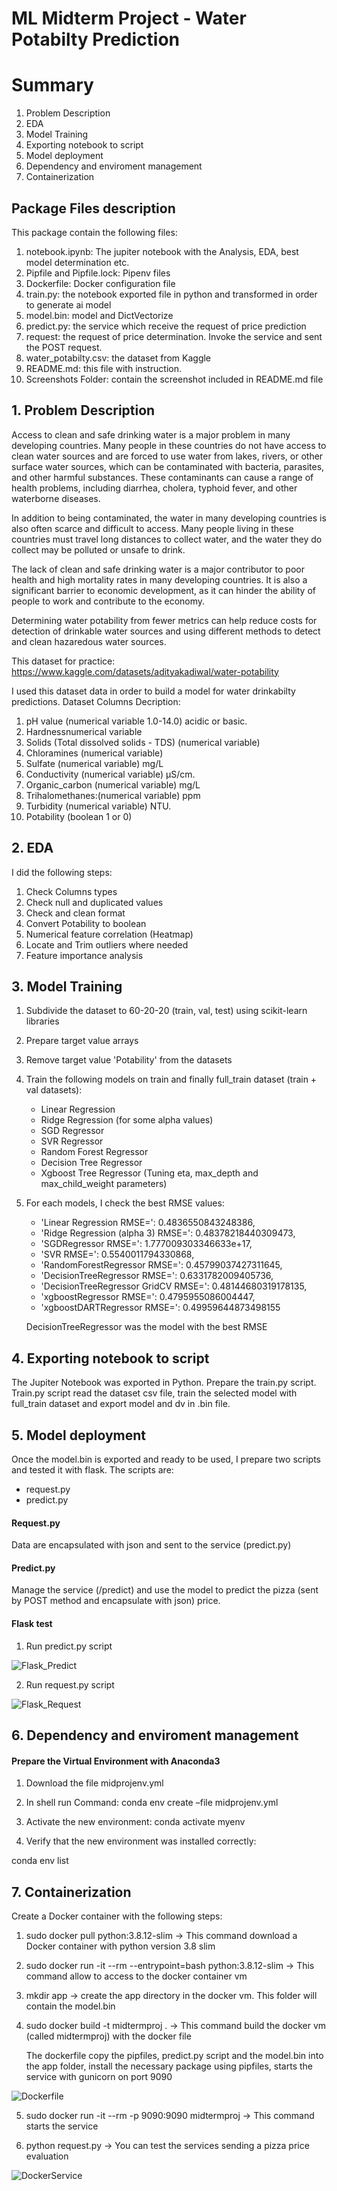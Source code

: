 # ML Midterm Project - Water Potabilty Prediction

# Summary
1. Problem Description
2. EDA
3. Model Training
4. Exporting notebook to script
5. Model deployment
6. Dependency and enviroment management
7. Containerization

## Package Files description
This package contain the following files:
1. notebook.ipynb: The jupiter notebook with the Analysis, EDA, best model determination etc.
2. Pipfile and Pipfile.lock: Pipenv files
3. Dockerfile: Docker configuration file
4. train.py: the notebook exported file in python and transformed in order to generate ai model
5. model.bin: model and DictVectorize
6. predict.py: the service which receive the request of price prediction
7. request: the request of price determination. Invoke the service and sent the POST request.
8. water_potabilty.csv: the dataset from Kaggle
9. README.md: this file with instruction.
10. Screenshots Folder: contain the screenshot included in README.md file


## 1. Problem Description

Access to clean and safe drinking water is a major problem in many developing countries. Many people in these countries do not have access to clean water sources and are forced to use water from lakes, rivers, or other surface water sources, which can be contaminated with bacteria, parasites, and other harmful substances. These contaminants can cause a range of health problems, including diarrhea, cholera, typhoid fever, and other waterborne diseases.

In addition to being contaminated, the water in many developing countries is also often scarce and difficult to access. Many people living in these countries must travel long distances to collect water, and the water they do collect may be polluted or unsafe to drink.

The lack of clean and safe drinking water is a major contributor to poor health and high mortality rates in many developing countries. It is also a significant barrier to economic development, as it can hinder the ability of people to work and contribute to the economy.

Determining water potability from fewer metrics can help reduce costs for detection of drinkable water sources and using different methods to detect and clean hazaredous
water sources.

This dataset for practice:
	https://www.kaggle.com/datasets/adityakadiwal/water-potability

I used this dataset data in order to build a model for water drinkabilty predictions.
Dataset Columns Decription:
1. pH value (numerical variable 1.0-14.0) acidic or basic.
2. Hardnessnumerical variable
3. Solids (Total dissolved solids - TDS) (numerical variable)
4. Chloramines (numerical variable)
5. Sulfate (numerical variable) mg/L
6. Conductivity (numerical variable) μS/cm.
7. Organic_carbon (numerical variable) mg/L
8. Trihalomethanes:(numerical variable) ppm
9. Turbidity (numerical variable) NTU.
10. Potability (boolean 1 or 0)

## 2. EDA
I did the following steps:
1. Check Columns types
2. Check null and duplicated values
3. Check and clean format
4. Convert Potability to boolean
5. Numerical feature correlation (Heatmap)
6. Locate and Trim outliers where needed
7. Feature importance analysis

## 3. Model Training
1. Subdivide the dataset to 60-20-20 (train, val, test) using scikit-learn libraries
2. Prepare target value arrays
3. Remove target value 'Potability' from the datasets
4. Train the following models on train and finally full_train dataset (train + val datasets):
	* Linear Regression
	* Ridge Regression (for some alpha values)
	* SGD Regressor
	* SVR Regressor
	* Random Forest Regressor
	* Decision Tree Regressor
	* Xgboost Tree Regressor (Tuning eta, max_depth and max_child_weight parameters)
5. For each models, I check the best RMSE values:
	* 'Linear Regression RMSE=': 0.4836550843248386,
 	* 'Ridge Regression (alpha 3) RMSE=': 0.48378218440309473,
 	*  'SGDRegressor RMSE=': 1.777009303346633e+17,
 	*  'SVR RMSE=': 0.5540011794330868,
 	*  'RandomForestRegressor RMSE=': 0.45799037427311645,
 	*  'DecisionTreeRegressor RMSE=': 0.6331782009405736,
 	*  'DecisionTreeRegressor GridCV RMSE=': 0.48144680319178135,
 	*  'xgboostRegressor RMSE=': 0.4795955086004447,
 	*  'xgboostDARTRegressor RMSE=': 0.49959644873498155
  
	DecisionTreeRegressor was the model with the best RMSE

## 4. Exporting notebook to script
The Jupiter Notebook was exported in Python.
Prepare the train.py script.
Train.py script read the dataset csv file, train the selected model with full_train dataset and export model and dv in .bin file.

## 5. Model deployment
Once the model.bin is exported and ready to be used, I prepare two scripts and tested it with flask.
The scripts are:
* request.py
* predict.py

#### Request.py

<!-- url = 'http://localhost:9090/predict'

water_id = 'water_potability'
water = {'ph':'5.400301780729467',
    'hardness':'198.76735125945606',
    'solids':'21167.500098968772',
    'chloramines':'10.056852484033495',
    'sulfate':'323.5963490101317',
    'conductivity':'444.47888250689795',
    'organic_carbon':'11.256381166909478',
    'trihalomethanes':'79.84784281372556',
    'turbidity':'4.528522696326911'}

response = requests.post(url, json=water).json()
print('Water potability predicted : %f' % response['water_potability'])
 -->
Data are encapsulated with json and sent to the service (predict.py)

#### Predict.py 
Manage the service (/predict) and use the model to predict the pizza (sent by POST method and encapsulate with json) price.

#### Flask test
1. Run predict.py script

![Flask_Predict](Screenshots/flask_predict.jpg)

2. Run request.py script

![Flask_Request](Screenshots/flask_request.jpg)

## 6. Dependency and enviroment management
#### Prepare the Virtual Environment with Anaconda3

1. Download the file midprojenv.yml

2. In shell run Command: conda env create –file midprojenv.yml

3. Activate the new environment: conda activate myenv

4. Verify that the new environment was installed correctly:

conda env list


## 7. Containerization
Create a Docker container with the following steps:

1. sudo docker pull python:3.8.12-slim -> This command download a Docker container with python version 3.8 slim

2. sudo docker run -it --rm --entrypoint=bash python:3.8.12-slim -> This command allow to access to the docker container vm

3. mkdir app -> create the app directory in the docker vm. This folder will contain the model.bin

4. sudo docker build -t midtermproj . -> This command build the docker vm (called midtermproj) with the docker file

	The dockerfile copy the pipfiles, predict.py script and the model.bin into the app folder, install the necessary package using pipfiles, starts the service with gunicorn on port 9090

![Dockerfile](Screenshots/Dockerfile.png)

5. sudo docker run -it --rm -p 9090:9090 midtermproj -> This command starts the service

6. python request.py -> You can test the services sending a pizza price evaluation

![DockerService](Screenshots/Dockerservice.png)
 

 
